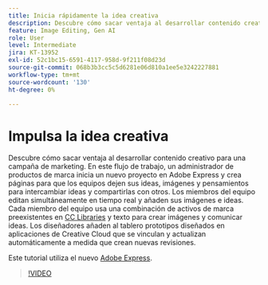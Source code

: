 ```yaml
---
title: Inicia rápidamente la idea creativa
description: Descubre cómo sacar ventaja al desarrollar contenido creativo para una campaña de marketing
feature: Image Editing, Gen AI
role: User
level: Intermediate
jira: KT-13952
exl-id: 52c1bc15-6591-4117-958d-9f211f08d23d
source-git-commit: 068b3b3cc5c5d6281e06d810a1ee5e3242227881
workflow-type: tm+mt
source-wordcount: '130'
ht-degree: 0%

---
```


# Impulsa la idea creativa

Descubre cómo sacar ventaja al desarrollar contenido creativo para una campaña de marketing. En este flujo de trabajo, un administrador de productos de marca inicia un nuevo proyecto en Adobe Express y crea páginas para que los equipos dejen sus ideas, imágenes y pensamientos para intercambiar ideas y compartirlas con otros. Los miembros del equipo editan simultáneamente en tiempo real y añaden sus imágenes e ideas. Cada miembro del equipo usa una combinación de activos de marca preexistentes en [CC Libraries](cc-libraries.md) y texto para crear imágenes y comunicar ideas. Los diseñadores añaden al tablero prototipos diseñados en aplicaciones de Creative Cloud que se vinculan y actualizan automáticamente a medida que crean nuevas revisiones.

Este tutorial utiliza el nuevo [Adobe Express](https://www.adobe.com/express/).

>[!VIDEO](https://video.tv.adobe.com/v/3424296?quality=12&learn=on&hidetitle=true)
